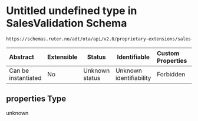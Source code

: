 # Untitled undefined type in SalesValidation Schema

```txt
https://schemas.ruter.no/adt/ota/api/v2.0/proprietary-extensions/sales-validation.json#/properties
```




| Abstract            | Extensible | Status         | Identifiable            | Custom Properties | Additional Properties | Access Restrictions | Defined In                                                                                                  |
| :------------------ | ---------- | -------------- | ----------------------- | :---------------- | --------------------- | ------------------- | ----------------------------------------------------------------------------------------------------------- |
| Can be instantiated | No         | Unknown status | Unknown identifiability | Forbidden         | Allowed               | none                | [sales-validation.json\*](../../schema/proprietary-extensions/sales-validation.json "open original schema") |

## properties Type

unknown
